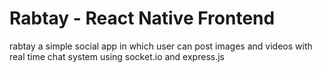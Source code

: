 # Rabtay - React Native Frontend
 rabtay a simple social app in which user can post images and videos  with real time chat system using socket.io and express.js

